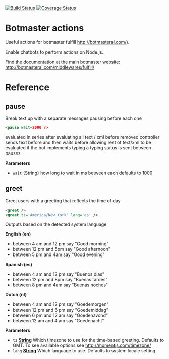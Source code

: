 [![Build Status](https://travis-ci.org/botmasterai/botmaster-fulfill-actions.svg?branch=master)](https://travis-ci.org/botmasterai/botmaster-fulfill-actions)
[![Coverage Status](https://coveralls.io/repos/github/botmasterai/botmaster-fulfill-actions/badge.svg?branch=master)](https://coveralls.io/github/botmasterai/botmaster-fulfill-actions?branch=master)

# Botmaster actions

Useful actions for botmaster fulfill <http://botmasterai.com/>).

Enable chatbots to perform actions on Node.js.

Find the documentation at the main botmaster website: <http://botmasterai.com/middlewares/fulfill/>

# Reference

<!-- Generated by documentation.js. Update this documentation by updating the source code. -->

## pause

Break text up with a separate messages pausing before each one

```xml
<pause wait=2000 />
```

 evaluated in series
 after evaluating all text / xml before removed
 controller sends text before and then waits before allowing rest of text/xml to be evaluated
 if the bot implements typing a typing status is sent between pauses.

**Parameters**

-   `wait`  {String} how long to wait in ms between each defaults to 1000

## greet

Greet users with a greeting that reflects the time of day

```xml
<greet />
<greet tz='America/New_York' lang='es' />
```

Outputs based on the detected system language

**English (en)**

-   between 4 am and 12 pm say "Good morning"
-   between 12 pm and 5pm  say "Good afternoon"
-   between 5 pm and 4am  say "Good evening"

**Spanish (es)**

-   between 4 am and 12 pm say "Buenos dias"
-   between 12 pm and 8pm  say "Buenas tardes"
-   between 8 pm and 4am  say "Buenas noches"

**Dutch (nl)**

-   between 4 am and 12 pm say "Goedemorgen"
-   between 12 pm and 6 pm  say "Goedemiddag"
-   between 6 pm and 12 am  say "Goedenavond"
-   between 12 am and 4 am  say "Goedenacht"

**Parameters**

-   `tz` **[String](https://developer.mozilla.org/en-US/docs/Web/JavaScript/Reference/Global_Objects/String)** Which timezone to use for the time-based greeting. Defaults to GMT. To see available options see <http://momentjs.com/timezone/>
-   `lang` **[String](https://developer.mozilla.org/en-US/docs/Web/JavaScript/Reference/Global_Objects/String)** Which language to use. Defaults to system locale setting
